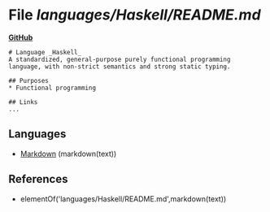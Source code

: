 # File _languages/Haskell/README.md_
**[GitHub](https://github.com/softlang/yas/blob/master/languages/Haskell/README.md)**
```
# Language _Haskell_
A standardized, general-purpose purely functional programming language, with non-strict semantics and strong static typing.

## Purposes
* Functional programming

## Links
...
```

## Languages
* [Markdown](../languages/Markdown.md) (markdown(text))

## References
* elementOf('languages/Haskell/README.md',markdown(text))
